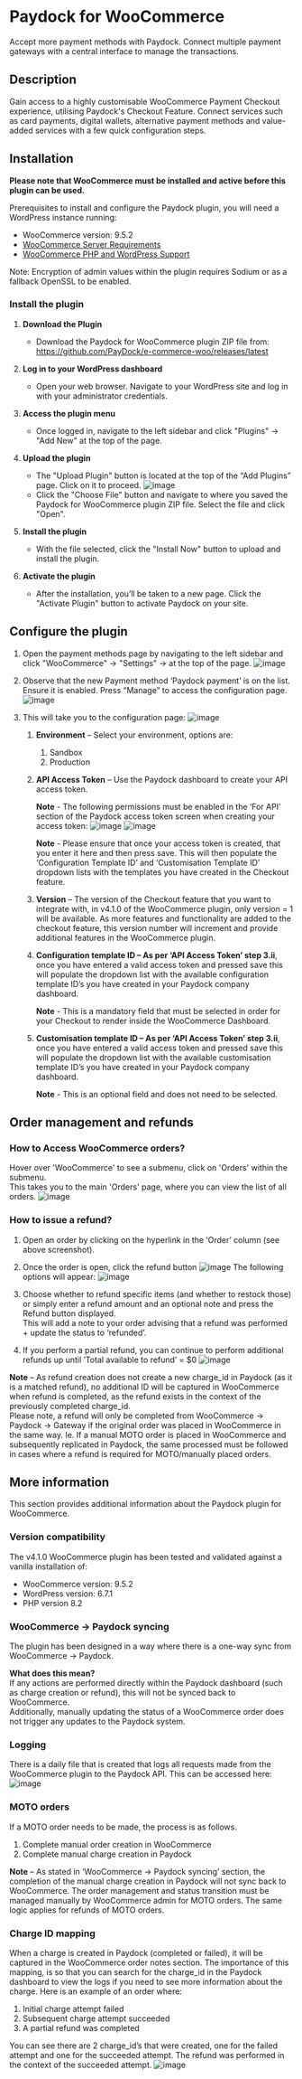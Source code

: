 # Paydock for WooCommerce #

Accept more payment methods with Paydock. Connect multiple payment gateways with a central interface to manage the transactions.

## Description ##

Gain access to a highly customisable WooCommerce Payment Checkout experience, utilising Paydock's Checkout Feature. 
Connect services such as card payments, digital wallets, alternative payment methods and value-added services with a few quick configuration steps.

## Installation ##

**Please note that WooCommerce must be installed and active before this plugin can be used.**

Prerequisites to install and configure the Paydock plugin, you will need a WordPress instance running:

- WooCommerce version: 9.5.2
- [WooCommerce Server Requirements](https://woocommerce.com/document/server-requirements/)
- [WooCommerce PHP and WordPress Support](https://woocommerce.com/document/update-php-wordpress/)

Note: Encryption of admin values within the plugin requires Sodium or as a fallback OpenSSL to be enabled.

### Install the plugin

1. **Download the Plugin**

   - Download the Paydock for WooCommerce plugin ZIP file from: https://github.com/PayDock/e-commerce-woo/releases/latest

2. **Log in to your WordPress dashboard**
   - Open your web browser. Navigate to your WordPress site and log in with your administrator credentials.

3. **Access the plugin menu**
   - Once logged in, navigate to the left sidebar and click "Plugins" → "Add New" at the top of the page.

4. **Upload the plugin**
   - The "Upload Plugin" button is located at the top of the “Add Plugins” page. Click on it to proceed.
   ![image](assets/images/upload-plugin.png)
   - Click the "Choose File" button and navigate to where you saved the Paydock for WooCommerce plugin ZIP file. Select the file and click "Open".

5. **Install the plugin**
   - With the file selected, click the "Install Now" button to upload and install the plugin.

6. **Activate the plugin**
   - After the installation, you’ll be taken to a new page. Click the "Activate Plugin" button to activate Paydock on your site.

## Configure the plugin

1. Open the payment methods page by navigating to the left sidebar and click "WooCommerce" → "Settings" → at the top of the page.
   ![image](assets/images/configure-plugin-1.png)

2. Observe that the new Payment method ‘Paydock payment’ is on the list. Ensure it is enabled. Press “Manage” to access the configuration page.
   ![image](assets/images/configure-plugin-2.png)

3. This will take you to the configuration page:
   ![image](assets/images/configure-plugin-3.png)
   1. **Environment** – Select your environment, options are:
      1. Sandbox
      2. Production

   2. **API Access Token** – Use the Paydock dashboard to create your API access token. 

      **Note** - The following permissions must be enabled in the ‘For API’ section of the Paydock access token screen when creating your access token:
      ![image](assets/images/create-access-token-2.png)
      ![image](assets/images/create-access-token-1.png)

      **Note** - Please ensure that once your access token is created, that you enter it here and then press save. This will then populate the ‘Configuration Template ID’ and ‘Customisation Template ID’ dropdown lists with the templates you have created in the Checkout feature.

   3. **Version** – The version of the Checkout feature that you want to integrate with, in v4.1.0 of the WooCommerce plugin, only version = 1 will be available. 
   As more features and functionality are added to the checkout feature, this version number will increment and provide additional features in the WooCommerce plugin.

   4. **Configuration template ID – As per ‘API Access Token’ step 3.ii**, once you have entered a valid access token and pressed save this will populate the dropdown list with the available configuration template ID’s you have created in your Paydock company dashboard.

      **Note** - This is a mandatory field that must be selected in order for your Checkout to render inside the WooCommerce Dashboard.

   5. **Customisation template ID – As per ‘API Access Token’ step 3.ii**, once you have entered a valid access token and pressed save this will populate the dropdown list with the available customisation template ID’s you have created in your Paydock company dashboard.

      **Note** - This is an optional field and does not need to be selected.

## Order management and refunds

### How to Access WooCommerce orders?
Hover over 'WooCommerce' to see a submenu, click on 'Orders' within the submenu.<br>
This takes you to the main 'Orders' page, where you can view the list of all orders.
![image](assets/images/orders.png)

### How to issue a refund?

1. Open an order by clicking on the hyperlink in the ‘Order’ column (see above screenshot).

2. Once the order is open, click the refund button
   ![image](assets/images/refunds-1.png)
   The following options will appear:
   ![image](assets/images/refunds-2.png)

3. Choose whether to refund specific items (and whether to restock those) or simply enter a refund amount and an optional note and press the Refund button displayed. <br>
   This will add a note to your order advising that a refund was performed + update the status to ‘refunded’.

4. If you perform a partial refund, you can continue to perform additional refunds up until ‘Total available to refund’ = $0
   ![image](assets/images/refunds-3.png)
   
**Note** – As refund creation does not create a new charge_id in Paydock (as it is a matched refund), no additional ID will be captured in WooCommerce when refund is completed, as the refund exists in the context of the previously completed charge_id. <br>
Please note, a refund will only be completed from WooCommerce -> Paydock -> Gateway if the original order was placed in WooCommerce in the same way. Ie. If a manual MOTO order is placed in WooCommerce and subsequently replicated in Paydock, the same processed must be followed in cases where a refund is required for MOTO/manually placed orders.

## More information
This section provides additional information about the Paydock plugin for WooCommerce.

### Version compatibility
The v4.1.0 WooCommerce plugin has been tested and validated against a vanilla installation of:
   - WooCommerce version: 9.5.2
   - WordPress version: 6.7.1
   - PHP version 8.2

### WooCommerce -> Paydock syncing
The plugin has been designed in a way where there is a one-way sync from WooCommerce -> Paydock.

**What does this mean?** <br>
If any actions are performed directly within the Paydock dashboard (such as charge creation or refund), this will not be synced back to WooCommerce. <br>
Additionally, manually updating the status of a WooCommerce order does not trigger any updates to the Paydock system.

### Logging
There is a daily file that is created that logs all requests made from the WooCommerce plugin to the Paydock API. This can be accessed here:
![image](assets/images/logs.png)

### MOTO orders
If a MOTO order needs to be made, the process is as follows.
   1. Complete manual order creation in WooCommerce
   2. Complete manual charge creation in Paydock

**Note** – As stated in ‘WooCommerce -> Paydock syncing’ section, the completion of the manual charge creation in Paydock will not sync back to WooCommerce. The order management and status transition must be managed manually by WooCommerce admin for MOTO orders. The same logic applies for refunds of MOTO orders.

### Charge ID mapping
When a charge is created in Paydock (completed or failed), it will be captured in the WooCommerce order notes section. The importance of this mapping, is so that you can search for the charge_id in the Paydock dashboard to view the logs if you need to see more information about the charge. Here is an example of an order where:
   1. Initial charge attempt failed 
   2. Subsequent charge attempt succeeded 
   3. A partial refund was completed
   
You can see there are 2 charge_id’s that were created, one for the failed attempt and one for the succeeded attempt. The refund was performed in the context of the succeeded attempt.
![image](assets/images/charge-id.png)

